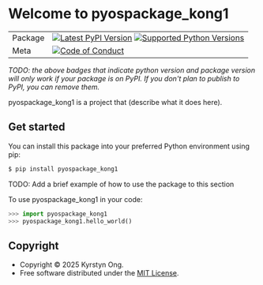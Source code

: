 # Welcome to pyospackage_kong1

|        |        |
|--------|--------|
| Package | [![Latest PyPI Version](https://img.shields.io/pypi/v/pyospackage_kong1.svg)](https://pypi.org/project/pyospackage_kong1/) [![Supported Python Versions](https://img.shields.io/pypi/pyversions/pyospackage_kong1.svg)](https://pypi.org/project/pyospackage_kong1/)  |
| Meta   | [![Code of Conduct](https://img.shields.io/badge/Contributor%20Covenant-v2.0%20adopted-ff69b4.svg)](CODE_OF_CONDUCT.md) |

*TODO: the above badges that indicate python version and package version will only work if your package is on PyPI.
If you don't plan to publish to PyPI, you can remove them.*

pyospackage_kong1 is a project that (describe what it does here).

## Get started

You can install this package into your preferred Python environment using pip:

```bash
$ pip install pyospackage_kong1
```

TODO: Add a brief example of how to use the package to this section

To use pyospackage_kong1 in your code:

```python
>>> import pyospackage_kong1
>>> pyospackage_kong1.hello_world()
```

## Copyright

- Copyright © 2025 Kyrstyn Ong.
- Free software distributed under the [MIT License](./LICENSE).

